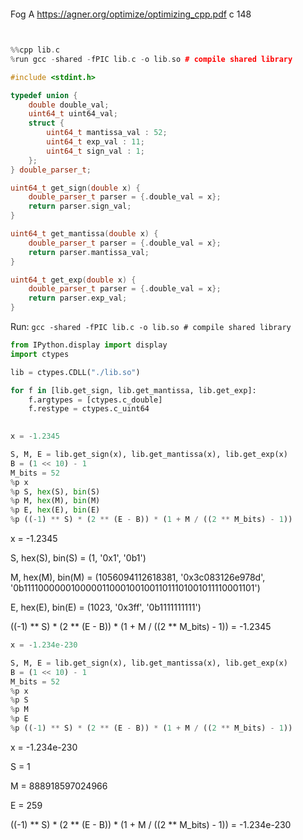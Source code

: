 



```python

```

Fog A https://agner.org/optimize/optimizing_cpp.pdf c 148


```python

```


```python

```


```cpp
%%cpp lib.c
%run gcc -shared -fPIC lib.c -o lib.so # compile shared library

#include <stdint.h>

typedef union {
    double double_val;
    uint64_t uint64_val;
    struct {
        uint64_t mantissa_val : 52;
        uint64_t exp_val : 11;
        uint64_t sign_val : 1;
    };
} double_parser_t;

uint64_t get_sign(double x) {
    double_parser_t parser = {.double_val = x};
    return parser.sign_val;
}

uint64_t get_mantissa(double x) {
    double_parser_t parser = {.double_val = x};
    return parser.mantissa_val;
}

uint64_t get_exp(double x) {
    double_parser_t parser = {.double_val = x};
    return parser.exp_val;
}


```


Run: `gcc -shared -fPIC lib.c -o lib.so # compile shared library`



```python
from IPython.display import display
import ctypes

lib = ctypes.CDLL("./lib.so")

for f in [lib.get_sign, lib.get_mantissa, lib.get_exp]:
    f.argtypes = [ctypes.c_double]
    f.restype = ctypes.c_uint64

    
x = -1.2345

S, M, E = lib.get_sign(x), lib.get_mantissa(x), lib.get_exp(x)
B = (1 << 10) - 1
M_bits = 52
%p x
%p S, hex(S), bin(S)
%p M, hex(M), bin(M)
%p E, hex(E), bin(E)
%p ((-1) ** S) * (2 ** (E - B)) * (1 + M / ((2 ** M_bits) - 1))


```


x = -1.2345



S, hex(S), bin(S) = (1, '0x1', '0b1')



M, hex(M), bin(M) = (1056094112618381, '0x3c083126e978d', '0b11110000001000001100010010011011101001011110001101')



E, hex(E), bin(E) = (1023, '0x3ff', '0b1111111111')



((-1) ** S) * (2 ** (E - B)) * (1 + M / ((2 ** M_bits) - 1)) = -1.2345



```python
x = -1.234e-230

S, M, E = lib.get_sign(x), lib.get_mantissa(x), lib.get_exp(x)
B = (1 << 10) - 1
M_bits = 52
%p x
%p S
%p M
%p E
%p ((-1) ** S) * (2 ** (E - B)) * (1 + M / ((2 ** M_bits) - 1))

```


x = -1.234e-230



S = 1



M = 888918597024966



E = 259



((-1) ** S) * (2 ** (E - B)) * (1 + M / ((2 ** M_bits) - 1)) = -1.234e-230



```python

```


```python

```
